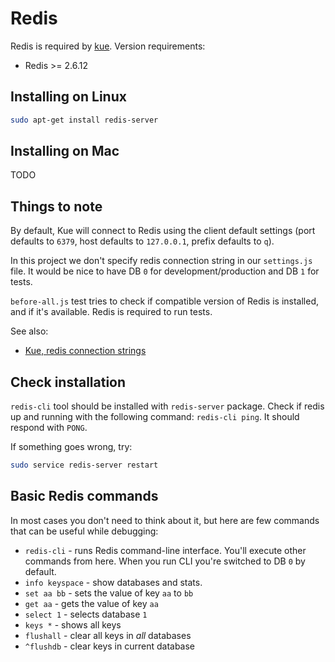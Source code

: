 # Redis

Redis is required by [kue](https://github.com/Automattic/kue). Version requirements:

* Redis >= 2.6.12

## Installing on Linux

```bash
sudo apt-get install redis-server
```

## Installing on Mac

TODO

## Things to note

By default, Kue will connect to Redis using the client default settings (port
defaults to `6379`, host defaults to `127.0.0.1`, prefix defaults to `q`).

In this project we don't specify redis connection string in our `settings.js` file.  It would be nice to have DB `0` for development/production and DB `1` for tests.

`before-all.js` test tries to check if compatible version of Redis is installed,
and if it's available. Redis is required to run tests.

See also:

* [Kue, redis connection strings](https://github.com/Automattic/kue#redis-connection-settings)

## Check installation

`redis-cli` tool should be installed with `redis-server` package. Check if redis
up and running with the following command: `redis-cli ping`. It should respond
with `PONG`.

If something goes wrong, try:

```bash
sudo service redis-server restart
```

## Basic Redis commands

In most cases you don't need to think about it, but here are few commands that
can be useful while debugging:

* `redis-cli` - runs Redis command-line interface. You'll execute other commands
  from here. When you run CLI you're switched to DB `0` by default.
* `info keyspace` - show databases and stats.
* `set aa bb` - sets the value of key `aa` to `bb`
* `get aa` - gets the value of key `aa`
* `select 1` - selects database `1`
* `keys *` - shows all keys
* `flushall` - clear all keys in *all* databases
* `^flushdb` - clear keys in current database
